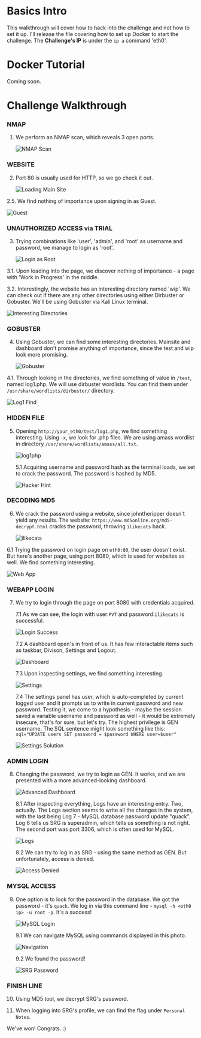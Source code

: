 # Basics Intro

This walkthrough will cover how to hack into the challenge and not how to set it up. I'll release the file covering how to set up Docker to start the challenge. The **Challenge's IP** is under the `ip a` command 'eth0'.

# Docker Tutorial

Coming soon.

# Challenge Walkthrough

### NMAP

1. We perform an NMAP scan, which reveals 3 open ports.

   ![NMAP Scan](https://github.com/martinlesjak/xerxi/blob/images/nmapscan.png)

### WEBSITE

2. Port 80 is usually used for HTTP, so we go check it out.

   ![Loading Main Site](https://github.com/martinlesjak/xerxi/blob/images/first.png)

2.5. We find nothing of importance upon signing in as Guest.

   ![Guest](https://github.com/martinlesjak/xerxi/blob/images/nothingofimportance.png)

### UNAUTHORIZED ACCESS via TRIAL

3. Trying combinations like 'user', 'admin', and 'root' as username and password, we manage to login as 'root'.

   ![Login as Root](https://github.com/martinlesjak/xerxi/blob/images/loginasroot.png)

3.1. Upon loading into the page, we discover nothing of importance - a page with 'Work in Progress' in the middle.

3.2. Interestingly, the website has an interesting directory named 'wip'. We can check out if there are any other directories using either Dirbuster or Gobuster. We'll be using Gobuster via Kali Linux terminal.

   ![Interesting Directories](https://github.com/martinlesjak/xerxi/blob/images/interestingdirs.png)

### GOBUSTER

4. Using Gobuster, we can find some interesting directories. Mainsite and dashboard don't promise anything of importance, since the test and wip look more promising.

   ![Gobuster](https://github.com/martinlesjak/xerxi/blob/images/gobuster.png)

4.1. Through looking in the directories, we find something of value in `/test`, named log1.php. We will use dirbuster wordlists. You can find them under `/usr/share/wordlists/dirbuster/` directory.

   ![Log1 Find](https://github.com/martinlesjak/xerxi/blob/images/log1find.png)

### HIDDEN FILE

5. Opening `http://your_eth0/test/log1.php`, we find something interesting. Using `-x`, we look for .php files. We are using amass wordlist in directory `/usr/share/wordlists/amass/all.txt`.

   ![log1php](https://github.com/martinlesjak/xerxi/blob/images/log1php.png)

   5.1 Acquiring username and password hash as the terminal loads, we set to crack the password. The password is hashed by MD5.

   ![Hacker Hint](https://github.com/martinlesjak/xerxi/blob/images/hackerhint.png)

### DECODING MD5

6. We crack the password using a website, since johntheripper doesn't yield any results. The website: `https://www.md5online.org/md5-decrypt.html` cracks the password, throwing `ilikecats` back.

   ![ilikecats](https://github.com/martinlesjak/xerxi/blob/images/ilikecats.png)

6.1 Trying the password on login page on `eth0:80`, the user doesn't exist. But here's another page, using port 8080, which is used for websites as well. We find something interesting.

   ![Web App](https://github.com/martinlesjak/xerxi/blob/images/webapp.png)

### WEBAPP LOGIN

7. We try to login through the page on port 8080 with credentials acquired.

   7.1 As we can see, the login with user:`PVT` and password:`ilikecats` is successful.

   ![Login Success](https://github.com/martinlesjak/xerxi/blob/images/loginsuccess.png)

   7.2 A dashboard open's in front of us. It has few interactable items such as taskbar, Divison, Settings and Logout.

   ![Dashboard](https://github.com/martinlesjak/xerxi/blob/images/dashboard.png)

   7.3 Upon inspecting settings, we find something interesting.

   ![Settings](https://github.com/martinlesjak/xerxi/blob/images/settings.png)

   7.4 The settings panel has user, which is auto-completed by current logged user and it prompts us to write in current password and new password. Testing it, we come to a hypothesis - maybe the session saved a variable username and password as well - it would be extremely insecure, that's for sure, but let's try. The highest privilege is GEN username. The SQL sentence might look something like this: `sql="UPDATE users SET password = $password WHERE user=$user"`

   ![Settings Solution](https://github.com/martinlesjak/xerxi/blob/images/settingssol.png)

### ADMIN LOGIN

8. Changing the password, we try to login as GEN. It works, and we are presented with a more advanced-looking dashboard.

   ![Advanced Dashboard](https://github.com/martinlesjak/xerxi/blob/images/advanceddashboard.png)

   8.1 After inspecting everything, Logs have an interesting entry. Two, actually. The Logs section seems to write all the changes in the system, with the last being Log 7 - MySQL database password update "quack". Log 6 tells us SRG is superadmin, which tells us something is not right. The second port was port 3306, which is often used for MySQL.

   ![Logs](https://github.com/martinlesjak/xerxi/blob/images/logs.png)

   8.2 We can try to log in as SRG - using the same method as GEN. But unfortunately, access is denied.

   ![Access Denied](https://github.com/martinlesjak/xerxi/blob/images/accessdenied.png)

### MYSQL ACCESS

9. One option is to look for the password in the database. We got the password - it's `quack`. We log in via this command line - `mysql -h <eth0 ip> -u root -p`. It's a success!

   ![MySQL Login](https://github.com/martinlesjak/xerxi/blob/images/mysqllogin.png)

   9.1 We can navigate MySQL using commands displayed in this photo.

   ![Navigation](https://github.com/martinlesjak/xerxi/blob/images/navigation.png)

   9.2 We found the password!

   ![SRG Password](https://github.com/martinlesjak/xerxi/blob/images/srgpassword.png)

### FINISH LINE

10. Using MD5 tool, we decrypt SRG's password.

11. When logging into SRG's profile, we can find the flag under `Personal Notes`.

We've won! Congrats. :)
